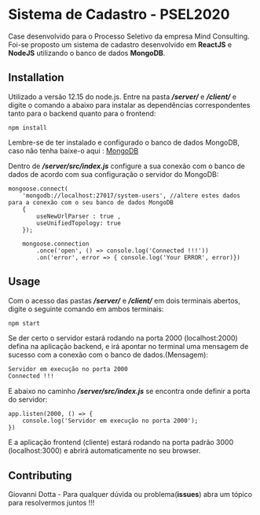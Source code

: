 # Sistema de Cadastro - PSEL2020

Case desenvolvido para o Processo Seletivo da empresa Mind Consulting. Foi-se proposto um sistema de cadastro desenvolvido em **ReactJS** e **NodeJS** utilizando o banco de dados **MongoDB**.

## Installation

Utilizado a versão 12.15 do node.js. Entre na pasta **_/server/_** e **_/client/_** e digite o comando a abaixo para instalar as dependências correspondentes tanto para o backend quanto para o frontend:

```node
npm install 
```
Lembre-se de ter instalado e configurado o banco de dados MongoDB, caso não tenha baixe-o aqui : [MongoDB](https://www.mongodb.com/try/download/community)

Dentro de **_/server/src/index.js_** configure a sua conexão com o banco de dados de acordo com sua configuração o servidor do MongoDB:

```node
mongoose.connect(
    'mongodb://localhost:27017/system-users', //altere estes dados para a conexão com o seu banco de dados MongoDB
    { 
        useNewUrlParser : true , 
        useUnifiedTopology: true 
    });

    mongoose.connection
        .once('open', () => console.log('Connected !!!'))
        .on('error', error => { console.log('Your ERROR', error)})
```

## Usage

Com o acesso das pastas **_/server/_** e **_/client/_** em dois terminais abertos, digite o seguinte comando em ambos terminais:

```node
npm start
```
Se der certo o servidor estará rodando na porta 2000 (localhost:2000) defina na aplicação backend, e irá apontar no terminal uma mensagem de sucesso com a conexão com o banco de dados.(Mensagem):

```bash
Servidor em execução no porta 2000
Connected !!!
```
E abaixo no caminho **_/server/src/index.js_** se encontra onde definir a porta do servidor:
```node
app.listen(2000, () => {
    console.log('Servidor em execução no porta 2000');
})
```

E a aplicação frontend (cliente) estará rodando na porta padrão 3000 (localhost:3000) e abrirá automaticamente no seu browser. 

## Contributing
Giovanni Dotta -  Para qualquer dúvida ou problema(**issues**) abra um tópico para resolvermos juntos !!!
